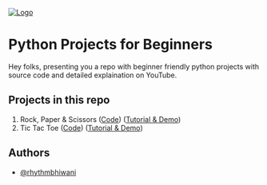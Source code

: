 [![Logo](https://logicdecode.in/branding/logo_full.svg)](https://youtube.com/logicdecode)

# Python Projects for Beginners

Hey folks, presenting you a repo with beginner friendly python projects with source code and detailed explaination on YouTube.

## Projects in this repo

1. Rock, Paper & Scissors ([Code](https://github.com/LogicDecode/python-projects-for-beginners/blob/master/1%20-%20Rock%20paper%20scissors.py)) ([Tutorial & Demo](https://www.youtube.com/watch?v=Ov9Xbl7qrCE&list=PLYxCPjxv3wOm-DqPtw9oKsBqQvj0prT5O&index=1))
2. Tic Tac Toe ([Code](https://github.com/LogicDecode/python-projects-for-beginners/blob/master/2%20-%20Tic%20Tac%20Toe.py)) ([Tutorial & Demo](https://www.youtube.com/watch?v=AqYyogGkZvE&list=PLYxCPjxv3wOm-DqPtw9oKsBqQvj0prT5O&index=2))

## Authors

- [@rhythmbhiwani](https://www.github.com/rhythmbhiwani)
